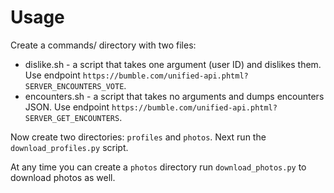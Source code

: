 # Usage

Create a commands/ directory with two files:

 * dislike.sh - a script that takes one argument (user ID) and dislikes them. Use endpoint `https://bumble.com/unified-api.phtml?SERVER_ENCOUNTERS_VOTE`.
 * encounters.sh - a script that takes no arguments and dumps encounters JSON. Use endpoint `https://bumble.com/unified-api.phtml?SERVER_GET_ENCOUNTERS`.

Now create two directories: `profiles` and `photos`. Next run the `download_profiles.py` script.

At any time you can create a `photos` directory run `download_photos.py` to download photos as well.
